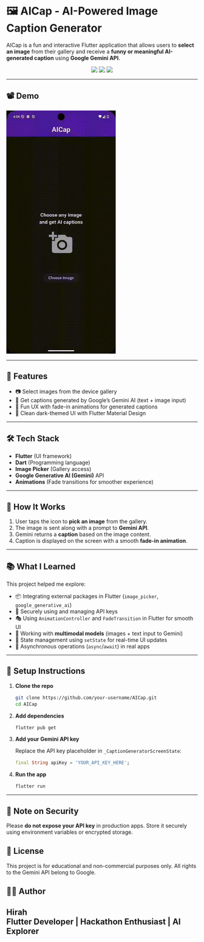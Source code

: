 
# 🖼️ AICap - AI-Powered Image Caption Generator

AICap is a fun and interactive Flutter application that allows users to **select an image** from their gallery and receive a **funny or meaningful AI-generated caption** using **Google Gemini API**.

<p align="center">
  <img src="https://img.shields.io/badge/Flutter-3.22-blue?logo=flutter" />
  <img src="https://img.shields.io/badge/Dart-%5E3.3-blue?logo=dart" />
  <img src="https://img.shields.io/badge/Gemini%20API-Google%20AI-red?logo=google" />
</p>

---

## 📽️ Demo
![AICap in Action](images/p1.gif)

---

## 🚀 Features

- 📷 Select images from the device gallery
- 🧠 Get captions generated by Google’s Gemini AI (text + image input)
- 🤹 Fun UX with fade-in animations for generated captions
- 🎨 Clean dark-themed UI with Flutter Material Design

---

## 🛠️ Tech Stack

- **Flutter** (UI framework)
- **Dart** (Programming language)
- **Image Picker** (Gallery access)
- **Google Generative AI (Gemini)** API
- **Animations** (Fade transitions for smoother experience)

---

## 📸 How It Works

1. User taps the icon to **pick an image** from the gallery.
2. The image is sent along with a prompt to **Gemini API**.
3. Gemini returns a **caption** based on the image content.
4. Caption is displayed on the screen with a smooth **fade-in animation**.

---

## 📚 What I Learned

This project helped me explore:
- 📦 Integrating external packages in Flutter (`image_picker`, `google_generative_ai`)
- 🔐 Securely using and managing API keys
- 🎭 Using `AnimationController` and `FadeTransition` in Flutter for smooth UI
- 🧠 Working with **multimodal models** (images + text input to Gemini)
- 🧰 State management using `setState` for real-time UI updates
- 🔄 Asynchronous operations (`async`/`await`) in real apps

---

## 🧪 Setup Instructions

1. **Clone the repo**
   ```bash
   git clone https://github.com/your-username/AICap.git
   cd AICap
   ```

2. **Add dependencies**
   ```bash
   flutter pub get
   ```

3. **Add your Gemini API key**

   Replace the API key placeholder in `_CaptionGeneratorScreenState`:
   ```dart
   final String apiKey = 'YOUR_API_KEY_HERE';
   ```

4. **Run the app**
   ```bash
   flutter run
   ```

---

## 🔐 Note on Security

Please **do not expose your API key** in production apps. Store it securely using environment variables or encrypted storage.


## 📄 License

This project is for educational and non-commercial purposes only. All rights to the Gemini API belong to Google.


## 🙋‍♂️ Author

**Hirah**  
Flutter Developer | Hackathon Enthusiast | AI Explorer  
---
